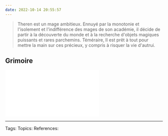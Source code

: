```yaml
---
date: 2022-10-14 20:55:57
---
```

> Theren est un mage ambitieux. Ennuyé par la monotonie et l'isolement et l'indifférence des mages de son académie, il décide de partir à la découverte du monde et à la recherche d'objets magiques puissants et rares parchemins. Téméraire, Il est prêt à tout pour mettre la main sur ces précieux, y compris à risquer la vie d'autrui.

## Grimoire

![grimoire_theren](../💡Resources/assets/grimoire_theren.pdf)
___
Tags: 
Topics:
References:







